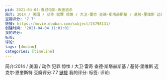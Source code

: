 ```yaml
---
pid: 2021-04-04-看过电影-疾速追杀
简介: 2014 / 美国 / 动作 犯罪 惊悚 / 大卫·雷奇 查德·斯塔赫斯基 / 基努·里维斯 迈克尔·恩奎斯特
豆瓣评分: '7.7'
链接: https://movie.douban.com/subject/25798131/
创建时间: '2021-04-04 11:01:01'
我的评分:
标签:
评论:
tags: [douban]
categories: [timeline]
---
```

简介:2014 / 美国 / 动作 犯罪 惊悚 / 大卫·雷奇 查德·斯塔赫斯基 / 基努·里维斯 迈克尔·恩奎斯特
豆瓣评分:7.7
[链接](https://movie.douban.com/subject/25798131/)
我的评分:
标签:
评论:
